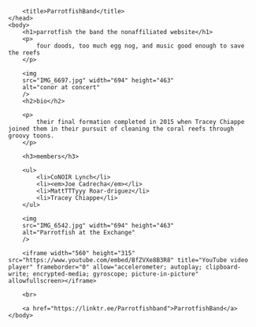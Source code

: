 <!DOCTYPE html>
<html lang="en">
    <head> 
        <meta charset="UTF-8" />

        <title>ParrotfishBand</title>
    </head>
    <body>
        <h1>parrotfish the band the nonaffiliated website</h1>
        <p>
            four doods, too much egg nog, and music good enough to save the reefs
        </p>

        <img
        src="IMG_6697.jpg" width="694" height="463"
        alt="conor at concert"
        />
        <h2>bio</h2>

        <p>
            their final formation completed in 2015 when Tracey Chiappe joined them in their pursuit of cleaning the coral reefs through groovy toons.
        </p>

        <h3>members</h3>

        <ul>
            <li>CoNOIR Lynch</li>
            <li><em>Joe Cadrecha</em></li>
            <li>MattTTTyyy Roar-driguez</li>
            <li>Tracey Chiappe</li>
        </ul>

        <img
        src="IMG_6542.jpg" width="694" height="463"
        alt="Parrotfish at the Exchange"
        />

        <iframe width="560" height="315" src="https://www.youtube.com/embed/BfZVXe8B3R8" title="YouTube video player" frameborder="0" allow="accelerometer; autoplay; clipboard-write; encrypted-media; gyroscope; picture-in-picture" allowfullscreen></iframe>

        <br>

        <a href="https://linktr.ee/Parrotfishband">ParrotfishBand</a>
    </body>
</html>
